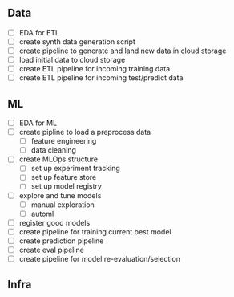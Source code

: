 
## Data

- [ ] EDA for ETL
- [ ] create synth data generation script
- [ ] create pipeline to generate and land new data in cloud storage
- [ ] load initial data to cloud storage
- [ ] create ETL pipeline for incoming training data
- [ ] create ETL pipeline for incoming test/predict data 

## ML

- [ ] EDA for ML
- [ ] create pipline to load a preprocess data
    - [ ] feature engineering
    - [ ] data cleaning
- [ ] create MLOps structure
    - [ ] set up experiment tracking
    - [ ] set up feature store
    - [ ] set up model registry

- [ ] explore and tune models
    - [ ] manual exploration
    - [ ] automl
- [ ] register good models
- [ ] create pipeline for training current best model
- [ ] create prediction pipeline
- [ ] create eval pipeline
- [ ] create pipeline for model re-evaluation/selection

## Infra

